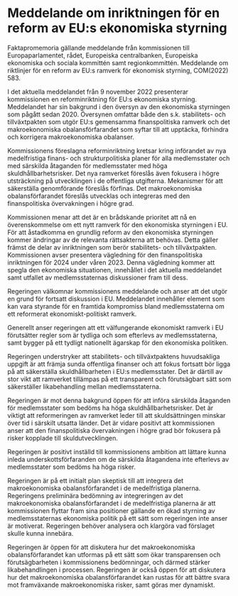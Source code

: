 # Meddelande om inriktningen för en reform av EU:s ekonomiska styrning

Faktapromemoria gällande meddelande från kommissionen till Europaparlamentet, rådet, Europeiska centralbanken, Europeiska ekonomiska och sociala kommittén samt regionkommittén. Meddelande om riktlinjer för en reform av EU:s ramverk för ekonomisk styrning, COM(2022) 583.

I det aktuella meddelandet från 9 november 2022 presenterar kommissionen en reforminriktning för EU:s ekonomiska styrning. Meddelandet har sin bakgrund i den översyn av den ekonomiska styrningen som pågått sedan 2020. Översynen omfattar både den s.k. stabilitets- och tillväxtpakten som utgör EU:s gemensamma finanspolitiska ramverk och det makroekonomiska obalansförfarandet som syftar till att upptäcka, förhindra och korrigera makroekonomiska obalanser.

Kommissionens föreslagna reforminriktning kretsar kring införandet av nya medelfristiga finans- och strukturpolitiska planer för alla medlemsstater och med särskilda åtaganden för medlemsstater med höga skuldhållbarhetsrisker. Det nya ramverket föreslås även fokusera i högre utsträckning på utvecklingen i de offentliga utgifterna. Mekanismer för att säkerställa genomförande föreslås förfinas. Det makroekonomiska obalansförfarandet föreslås utvecklas och integreras med den finanspolitiska övervakningen i högre grad.

Kommissionen menar att det är en brådskande prioritet att nå en överenskommelse om ett nytt ramverk för den ekonomiska styrningen i EU. För att åstadkomma en grundlig reform av den ekonomiska styrningen kommer ändringar av de relevanta rättsakterna att behövas. Detta gäller främst de delar av inriktningen som berör stabilitets- och tillväxtpakten. Kommissionen avser presentera vägledning för den finanspolitiska inriktningen för 2024 under våren 2023. Denna vägledning kommer att spegla den ekonomiska situationen, innehållet i det aktuella meddelandet samt utfallet av medlemsstaternas diskussioner fram till dess.

Regeringen välkomnar kommissionens meddelande och anser att det utgör en grund för fortsatt diskussion i EU. Meddelandet innehåller element som kan vara styrande för en framtida kompromiss bland medlemsstaterna om ett reformerat ekonomiskt-politiskt ramverk.

Generellt anser regeringen att ett välfungerande ekonomiskt ramverk i EU förutsätter regler som är tydliga och som efterlevs av medlemsstaterna, samt bygger på ett tydligt nationellt ägarskap för den ekonomiska politiken.

Regeringen understryker att stabilitets- och tillväxtpaktens huvudsakliga uppgift är att främja sunda offentliga finanser och att fokus fortsatt bör ligga på att säkerställa skuldhållbarheten i EU:s medlemsstater. Det är därtill av stor vikt att ramverket tillämpas på ett transparent och förutsägbart sätt som säkerställer likabehandling mellan medlemsstaterna.

Regeringen är mot denna bakgrund öppen för att införa särskilda åtaganden för medlemsstater som bedöms ha höga skuldhållbarhetsrisker. Det är viktigt att reformeringen av ramverket leder till att skuldsättningen minskar över tid i särskilt utsatta länder. Det är vidare positivt att kommissionen anser att den finanspolitiska övervakningen i högre grad bör fokusera på risker kopplade till skuldutvecklingen.

Regeringen är positivt inställd till kommissionens ambition att lättare kunna inleda underskottsförfaranden om de särskilda åtagandena inte efterlevs av medlemsstater som bedöms ha höga risker.

Regeringen är på ett initialt plan skeptisk till att integrera det makroekonomiska obalansförfarandet i de medelfristiga planerna. Regeringens preliminära bedömning av integreringen av det makroekonomiska obalansförfarandet i de medelfristiga planerna är att kommissionen flyttar fram sina positioner gällande en ökad styrning av medlemsstaternas ekonomiska politik på ett sätt som regeringen inte anser är motiverat. Regeringen behöver analysera och klargöra vad förslaget skulle kunna innebära.

Regeringen är öppen för att diskutera hur det makroekonomiska obalansförfarandet kan utformas på ett sätt som ökar transparensen och förutsägbarheten i kommissionens bedömningar, och därmed stärker likabehandlingen i processen. Regeringen är också öppen för att diskutera hur det makroekonomiska obalansförfarandet kan rustas för att bättre svara mot framväxande makroekonomiska risker, samt göras mer dynamiskt.
